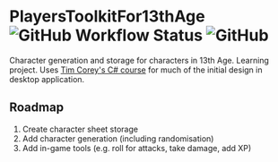 # PlayersToolkitFor13thAge ![GitHub Workflow Status](https://img.shields.io/github/workflow/status/MylesFTOP/PlayersToolkitFor13thAge/.NET%20Core) ![GitHub](https://img.shields.io/github/license/MylesFTOP/PlayersToolkitFor13thAge)
Character generation and storage for characters in 13th Age. Learning project. Uses [Tim Corey's C# course](https://youtu.be/wfWxdh-_k_4) for much of the initial design in desktop application.

## Roadmap
1. Create character sheet storage
2. Add character generation (including randomisation)
3. Add in-game tools (e.g. roll for attacks, take damage, add XP)
